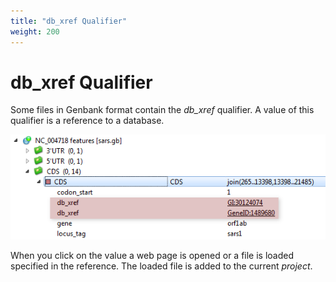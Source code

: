 ```yaml
---
title: "db_xref Qualifier"
weight: 200
---
```



# db_xref Qualifier

Some files in Genbank format contain the _db\_xref_ qualifier. A value of this qualifier is a reference to a database.


![](/images/65929460/65929461.png)

When you click on the value a web page is opened or a file is loaded specified in the reference. The loaded file is added to the current _project_.
